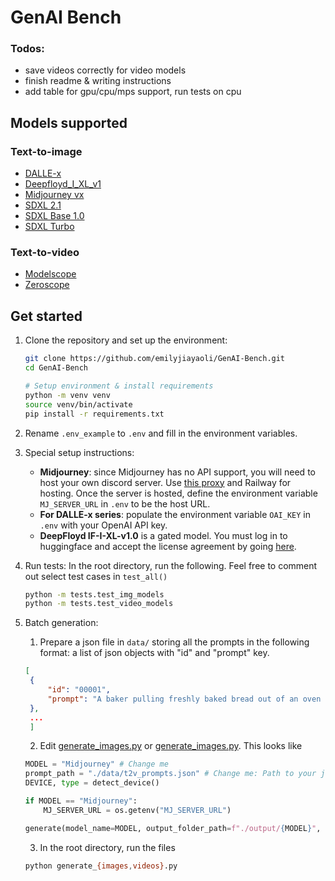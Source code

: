 # GenAI Bench

### Todos:
- save videos correctly for video models
- finish readme & writing instructions
- add table for gpu/cpu/mps support, run tests on cpu


## Models supported
### Text-to-image
- [DALLE-x](https://openai.com/dall-e-3)
- [Deepfloyd_I_XL_v1](https://huggingface.co/DeepFloyd/IF-I-XL-v1.0)
- [Midjourney vx](https://www.midjourney.com/home)
- [SDXL 2.1](https://huggingface.co/stabilityai/stable-diffusion-2-1)
- [SDXL Base 1.0](https://huggingface.co/stabilityai/stable-diffusion-xl-base-1.0)
- [SDXL Turbo](https://huggingface.co/stabilityai/sdxl-turbo)
### Text-to-video
- [Modelscope](https://huggingface.co/ali-vilab/modelscope-damo-text-to-video-synthesis)
- [Zeroscope](https://huggingface.co/cerspense/zeroscope_v2_576w)

## Get started
1. Clone the repository and set up the environment:
    ```bash
    git clone https://github.com/emilyjiayaoli/GenAI-Bench.git
    cd GenAI-Bench

    # Setup environment & install requirements
    python -m venv venv
    source venv/bin/activate
    pip install -r requirements.txt
    ```

2. Rename `.env_example` to `.env` and fill in the environment variables.

3. Special setup instructions:
   - **Midjourney**: since Midjourney has no API support, you will need to host your own discord server. Use [this proxy](https://github.com/novicezk/midjourney-proxy) and Railway for hosting. Once the server is hosted, define the environment variable `MJ_SERVER_URL` in `.env` to be the host URL.
   - **For DALLE-x series**: populate the environment variable `OAI_KEY` in `.env` with your OpenAI API key.
   - **DeepFloyd IF-I-XL-v1.0** is a gated model. You must log in to huggingface and accept the license agreement by going [here](https://huggingface.co/DeepFloyd/IF-I-XL-v1.0).

4. Run tests: In the root directory, run the following. Feel free to comment out select test cases in `test_all()`
    ```bash
    python -m tests.test_img_models
    python -m tests.test_video_models
    ```

5. Batch generation: 
   1. Prepare a json file in `data/` storing all the prompts in the following format: a list of json objects with "id" and "prompt" key.
   ```json
   [
    {
        "id": "00001",
        "prompt": "A baker pulling freshly baked bread out of an oven in a bakery.",
    },
    ...
    ]
   ```
   2. Edit [generate_images.py](./generate_images.py) or [generate_images.py](./generate_videos.py). This looks like
    ```python
    MODEL = "Midjourney" # Change me
    prompt_path = "./data/t2v_prompts.json" # Change me: Path to your json prompt file
    DEVICE, type = detect_device()

    if MODEL == "Midjourney":
        MJ_SERVER_URL = os.getenv("MJ_SERVER_URL") 
    
    generate(model_name=MODEL, output_folder_path=f"./output/{MODEL}", prompts_path=prompt_path)
    ```
   3. In the root directory, run the files
    ```bash 
    python generate_{images,videos}.py
    ```